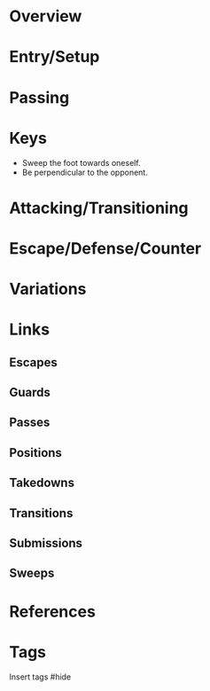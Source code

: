 # Overview
# Entry/Setup
# Passing
# Keys
- Sweep the foot towards oneself.
- Be perpendicular to the opponent.
# Attacking/Transitioning
# Escape/Defense/Counter
# Variations
# Links
## Escapes
## Guards
## Passes
## Positions
## Takedowns
## Transitions
## Submissions
## Sweeps
# References
# Tags
Insert tags #hide